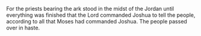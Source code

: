 For the priests bearing the ark stood in the midst of the Jordan until everything was finished that the Lord commanded Joshua to tell the people, according to all that Moses had commanded Joshua. The people passed over in haste.

